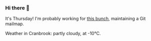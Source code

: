 ### Hi there :wave:

It's Thursday! I'm probably working for [this bunch](https://github.com/kohofinancial), maintaining a Git mailmap.

Weather in Cranbrook: partly cloudy, at -10°C.
